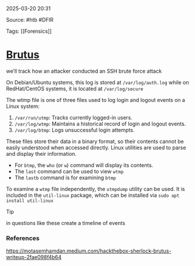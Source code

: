 
2025-03-20 20:31

Source: #htb #DFIR 

Tags: [[Forensics]]

# [Brutus](https://app.hackthebox.com/sherlocks/Brutus) 

we’ll track how an attacker conducted an SSH brute force attack

On Debian/Ubuntu systems, this log is stored at `/var/log/auth.log`
while on RedHat/CentOS systems, it is located at `/var/log/secure`

The wtmp file is one of three files used to log login and logout events on a Linux system:

1. `/var/run/utmp`: Tracks currently logged-in users.
2. `/var/log/wtmp`: Maintains a historical record of login and logout events.
3. `/var/log/btmp`: Logs unsuccessful login attempts.

These files store their data in a binary format, so their contents cannot be easily understood when accessed directly. Linux utilities are used to parse and display their information.

- For `btmp`, the `who` (or `w`) command will display its contents.
- The `last` command can be used to view `wtmp`
- The `lastb` command is for examining `btmp`

To examine a `wtmp` file independently, the `utmpdump` utility can be used. It is included in the `util-linux` package, which can be installed via `sudo apt install util-linux`

> [!tip]
> in questions like these create a timeline of events 

### References
https://motasemhamdan.medium.com/hackthebox-sherlock-brutus-writeup-2fae098f4b64
